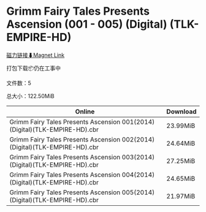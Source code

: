# Grimm Fairy Tales Presents Ascension (001 - 005) (Digital) (TLK-EMPIRE-HD)

[磁力链接⬇Magnet Link](magnet:?xt=urn:btih:5816ffeca6db8e0ec136cf96f800ebbbda126804&dn=Grimm%20Fairy%20Tales%20Presents%20Ascension%20%28001%20-%20005%29%20%28Digital%29%20%28TLK-EMPIRE-HD%29)

打包下载📦仍在工事中

文件数：5

总大小：122.50MiB

Online | Download
--- | ---
Grimm Fairy Tales Presents Ascension 001(2014)(Digital)(TLK-EMPIRE-HD).cbr | 23.99MiB
Grimm Fairy Tales Presents Ascension 002(2014)(Digital)(TLK-EMPIRE-HD).cbr | 24.64MiB
Grimm Fairy Tales Presents Ascension 003(2014)(Digital)(TLK-EMPIRE-HD).cbr | 27.25MiB
Grimm Fairy Tales Presents Ascension 004(2014)(Digital)(TLK-EMPIRE-HD).cbr | 24.65MiB
Grimm Fairy Tales Presents Ascension 005(2014)(Digital)(TLK-EMPIRE-HD).cbr | 21.97MiB